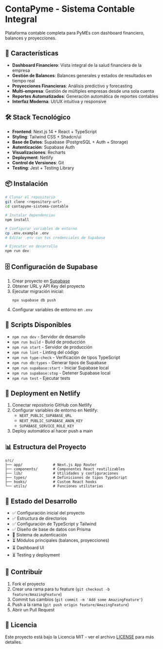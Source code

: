 # ContaPyme - Sistema Contable Integral

Plataforma contable completa para PyMEs con dashboard financiero, balances y proyecciones.

## 🚀 Características

- **Dashboard Financiero**: Vista integral de la salud financiera de la empresa
- **Gestión de Balances**: Balances generales y estados de resultados en tiempo real
- **Proyecciones Financieras**: Análisis predictivo y forecasting
- **Multi-empresa**: Gestión de múltiples empresas desde una sola cuenta
- **Reportes Automatizados**: Generación automática de reportes contables
- **Interfaz Moderna**: UI/UX intuitiva y responsive

## 🛠️ Stack Tecnológico

- **Frontend**: Next.js 14 + React + TypeScript
- **Styling**: Tailwind CSS + Shadcn/ui
- **Base de Datos**: Supabase (PostgreSQL + Auth + Storage)
- **Autenticación**: Supabase Auth
- **Visualizaciones**: Recharts
- **Deployment**: Netlify
- **Control de Versiones**: Git
- **Testing**: Jest + Testing Library

## 📦 Instalación

```bash
# Clonar el repositorio
git clone <repository-url>
cd contapyme-sistema-contable

# Instalar dependencias
npm install

# Configurar variables de entorno
cp .env.example .env
# Editar .env con tus credenciales de Supabase

# Ejecutar en desarrollo
npm run dev
```

## 🗄️ Configuración de Supabase

1. Crear proyecto en [Supabase](https://supabase.com)
2. Obtener URL y API Key del proyecto
3. Ejecutar migración inicial:
   ```bash
   npx supabase db push
   ```
4. Configurar variables de entorno en `.env`

## 🔧 Scripts Disponibles

- `npm run dev` - Servidor de desarrollo
- `npm run build` - Build de producción
- `npm run start` - Servidor de producción
- `npm run lint` - Linting del código
- `npm run type-check` - Verificación de tipos TypeScript
- `npm run db:types` - Generar tipos de Supabase
- `npm run supabase:start` - Iniciar Supabase local
- `npm run supabase:stop` - Detener Supabase local
- `npm run test` - Ejecutar tests

## 🚀 Deployment en Netlify

1. Conectar repositorio GitHub con Netlify
2. Configurar variables de entorno en Netlify:
   - `NEXT_PUBLIC_SUPABASE_URL`
   - `NEXT_PUBLIC_SUPABASE_ANON_KEY`
   - `SUPABASE_SERVICE_ROLE_KEY`
3. Deploy automático al hacer push a main

## 📊 Estructura del Proyecto

```
src/
├── app/              # Next.js App Router
├── components/       # Componentes React reutilizables
├── lib/              # Utilidades y configuraciones
├── types/            # Definiciones de tipos TypeScript
├── hooks/            # Custom React hooks
└── utils/            # Funciones utilitarias
```

## 🚦 Estado del Desarrollo

- ✅ Configuración inicial del proyecto
- ✅ Estructura de directorios
- ✅ Configuración de TypeScript y Tailwind
- ✅ Diseño de base de datos con Prisma
- 🔄 Sistema de autenticación
- ⏳ Módulos principales (balances, proyecciones)
- ⏳ Dashboard UI
- ⏳ Testing y deployment

## 🤝 Contribuir

1. Fork el proyecto
2. Crear una rama para tu feature (`git checkout -b feature/AmazingFeature`)
3. Commit tus cambios (`git commit -m 'Add some AmazingFeature'`)
4. Push a la rama (`git push origin feature/AmazingFeature`)
5. Abrir un Pull Request

## 📄 Licencia

Este proyecto está bajo la Licencia MIT - ver el archivo [LICENSE](LICENSE) para más detalles.